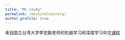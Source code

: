 ```yaml
---
title: "ML study"
permalink: /machinelearning/
author_profile: true
---
```


来自国立台湾大学李宏毅老师的机器学习和深度学习中文[课程](https://speech.ee.ntu.edu.tw/~hylee/ml/2022-spring.php)


